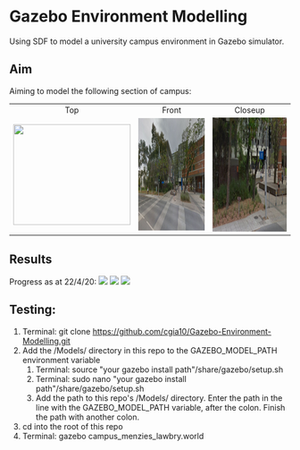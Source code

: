 # Gazebo Environment Modelling
Using SDF to model a university campus environment in Gazebo simulator.

## Aim
Aiming to model the following section of campus:

<table>
  <tr>
    <td align="center">Top</td>
    <td align="center">Front</td>
    <td align="center">Closeup</td>
  </tr>
  <tr>
    <td><img src="https://raw.github.com/cgia10/Gazebo-Environment-Modelling/master/Images/campus_top.JPG" width=210 height=180></td>
    <td><img src="Images/campus_front.JPG" width=455 height=201></td>
    <td><img src="Images/campus_closeup.JPG" width=440 height=204></td>
  </tr>
 </table>

## Results
Progress as at 22/4/20:
![](https://raw.github.com/cgia10/Gazebo-Environment-Modelling/master/Images/model_top.png)
![](https://raw.github.com/cgia10/Gazebo-Environment-Modelling/master/Images/model_front.png)
![](https://raw.github.com/cgia10/Gazebo-Environment-Modelling/master/Images/model_closeup.png)

## Testing:
1. Terminal: git clone https://github.com/cgia10/Gazebo-Environment-Modelling.git
2. Add the /Models/ directory in this repo to the GAZEBO_MODEL_PATH environment variable
    1. Terminal: source "your gazebo install path"/share/gazebo/setup.sh
    2. Terminal: sudo nano "your gazebo install path"/share/gazebo/setup.sh
    3. Add the path to this repo's /Models/ directory. Enter the path in the line with the GAZEBO_MODEL_PATH variable, after the colon. Finish the path with another colon.
3. cd into the root of this repo
4. Terminal: gazebo campus_menzies_lawbry.world
